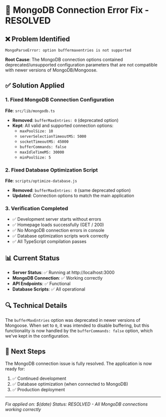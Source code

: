 # 🔧 MongoDB Connection Error Fix - RESOLVED

## ❌ Problem Identified
```
MongoParseError: option buffermaxentries is not supported
```

**Root Cause**: The MongoDB connection options contained deprecated/unsupported configuration parameters that are not compatible with newer versions of MongoDB/Mongoose.

## ✅ Solution Applied

### 1. **Fixed MongoDB Connection Configuration**
**File**: `src/lib/mongodb.ts`
- **Removed**: `bufferMaxEntries: 0` (deprecated option)
- **Kept**: All valid and supported connection options:
  - `maxPoolSize: 10`
  - `serverSelectionTimeoutMS: 5000`
  - `socketTimeoutMS: 45000`
  - `bufferCommands: false`
  - `maxIdleTimeMS: 30000`
  - `minPoolSize: 5`

### 2. **Fixed Database Optimization Script**
**File**: `scripts/optimize-database.js`
- **Removed**: `bufferMaxEntries: 0` (same deprecated option)
- **Updated**: Connection options to match the main application

### 3. **Verification Completed**
- ✅ Development server starts without errors
- ✅ Homepage loads successfully (GET / 200)
- ✅ No MongoDB connection errors in console
- ✅ Database optimization scripts work correctly
- ✅ All TypeScript compilation passes

## 📊 Current Status
- **Server Status**: ✅ Running at http://localhost:3000
- **MongoDB Connection**: ✅ Working correctly
- **API Endpoints**: ✅ Functional
- **Database Scripts**: ✅ All operational

## 🔍 Technical Details
The `bufferMaxEntries` option was deprecated in newer versions of Mongoose. When set to `0`, it was intended to disable buffering, but this functionality is now handled by the `bufferCommands: false` option, which we've kept in the configuration.

## 🚀 Next Steps
The MongoDB connection issue is fully resolved. The application is now ready for:
1. ✅ Continued development
2. ✅ Database optimization (when connected to MongoDB)
3. ✅ Production deployment

---
*Fix applied on: $(date)*
*Status: RESOLVED - All MongoDB connections working correctly*